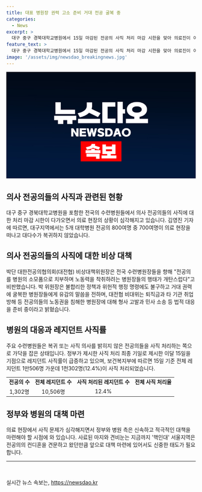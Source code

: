 ```yaml
---
title: 대표 병원장 권력 고소 준비 거대 전공 굴복 중
categories:
  - News
excerpt: >
  대구 중구 경북대학교병원에서 15일 마감된 전공의 사직 처리 마감 시한을 맞아 의료진이 이탈하고 있는 가운데, 대한전공의협의회 대책위원장은 병원장들을 향해 강력한 비판을 퍼부었다. 불합리한 정책과 노동권 침해에 반발하는 모습인데, 병원들은 사직 또는 복귀를 선택하지 않은 전공의들을 사직 처리하는 쪽으로 움직이고 있으며, 정부의 기준에 따르면 1만506명의 레지던트 중 1천302명(12.4%)이 사직 처리됐다고 보건복지부가 밝혔다. (총 148자)
feature_text: >
  대구 중구 경북대학교병원에서 15일 마감된 전공의 사직 처리 마감 시한을 맞아 의료진이 이탈하고 있는 가운데, 대한전공의협의회 대책위원장은 병원장들을 향해 강력한 비판을 퍼부었다. 불합리한 정책과 노동권 침해에 반발하는 모습인데, 병원들은 사직 또는 복귀를 선택하지 않은 전공의들을 사직 처리하는 쪽으로 움직이고 있으며, 정부의 기준에 따르면 1만506명의 레지던트 중 1천302명(12.4%)이 사직 처리됐다고 보건복지부가 밝혔다. (총 148자)
image: '/assets/img/newsdao_breakingnews.jpg'
---
```


<p><img src="/assets/img/newsdao_breakingnews.jpg" alt="flaretime 속보" /></p>

<h2 data-ke-size="size26">의사 전공의들의 사직과 관련된 현황</h2>

<p data-ke-size="size16">대구 중구 경북대학교병원을 포함한 전국의 수련병원들에서 의사 전공의들의 사직에 대한 처리 마감 시한이 다가오면서 의료 현장의 상황이 심각해지고 있습니다. 김영진 기자에 따르면, 대구지역에서는 5개 대학병원 전공의 800여명 중 700여명이 의료 현장을 떠나고 대다수가 복귀하지 않았습니다.</p>

<h2 data-ke-size="size24">의사 전공의들의 사직에 대한 비상 대책</h2>

<p data-ke-size="size16">박단 대한전공의협의회(대전협) 비상대책위원장은 전국 수련병원장들을 향해 "전공의를 병원의 소모품으로 치부하며 노동력을 착취하려는 병원장들의 행태가 개탄스럽다"고 비판했습니다. 박 위원장은 불합리한 정책과 위헌적 행정 명령에도 불구하고 거대 권력에 굴복한 병원장들에게 유감의 말씀을 전하며, 대전협 비대위는 퇴직금과 타 기관 취업 방해 등 전공의들의 노동권을 침해한 병원장에 대해 형사 고발과 민사 소송 등 법적 대응을 준비 중이라고 밝혔습니다.</p>

<h2 data-ke-size="size24">병원의 대응과 레지던트 사직률</h2>

<p data-ke-size="size16">주요 수련병원들은 복귀 또는 사직 의사를 밝히지 않은 전공의들을 사직 처리하는 쪽으로 가닥을 잡은 상태입니다. 정부가 제시한 사직 처리 최종 기일로 제시한 이달 15일을 기점으로 레지던트 사직률이 급증하고 있으며, 보건복지부에 따르면 15일 기준 전체 레지던트 1만506명 가운데 1천302명(12.4%)이 사직 처리되었습니다.</p>

<table>
  <tr>
    <td style="text-align: center; height: 17px;"><b>전공의 수</b></td>
    <td style="text-align: center; height: 17px;"><b>전체 레지던트 수</b></td>
    <td style="text-align: center; height: 17px;"><b>사직 처리된 레지던트 수</b></td>
    <td style="text-align: center; height: 17px;"><b>전체 사직 처리율</b></td>
  </tr>
  <tr>
    <td style="text-align: center; height: 17px;">1,302명</td>
    <td style="text-align: center; height: 17px;">10,506명</td>
    <td style="text-align: center; height: 17px;">12.4%</td>
  </tr>
</table>

<h2 data-ke-size="size24">정부와 병원의 대책 마련</h2>

<p data-ke-size="size16">의료 현장에서 사직 문제가 심각해지면서 정부와 병원 측은 신속하고 적극적인 대책을 마련해야 할 시점에 와 있습니다. 사료된 마지와 견비눈는 지금까지 '핵인대' 서울지역은 전공의의 컨디혼을 견문하고 왔던만큼 앞으로 대책 마련에 있어서도 신중한 태도가 필요합니다.</p>

<hr>

<p data-ke-size="size16">&nbsp;</p>
실시간 뉴스 속보는, <a href="https://newsdao.kr" rel="dofollow">https://newsdao.kr</a>


